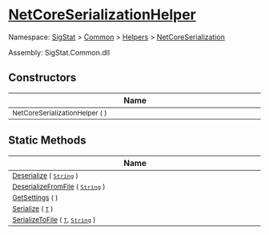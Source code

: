 # [NetCoreSerializationHelper](./NetCoreSerializationHelper.md)

Namespace: [SigStat]() > [Common](./../../README.md) > [Helpers](./../README.md) > [NetCoreSerialization](./README.md)

Assembly: SigStat.Common.dll


## Constructors

| Name | Summary | 
| --- | --- | 
| <div style="width:490px"><sub>NetCoreSerializationHelper (  )</sub></div>| <sub></sub></div>| <br>


## Static Methods

| Name | Summary | 
| --- | --- | 
| <div style="width:490px"><sub>[Deserialize](./Methods/NetCoreSerializationHelper-100664081.md) ( [`String`](https://docs.microsoft.com/en-us/dotnet/api/System.String) )</sub></div>| <sub></sub></div>| <br>
| <div style="width:490px"><sub>[DeserializeFromFile](./Methods/NetCoreSerializationHelper-100664084.md) ( [`String`](https://docs.microsoft.com/en-us/dotnet/api/System.String) )</sub></div>| <sub></sub></div>| <br>
| <div style="width:490px"><sub>[GetSettings](./Methods/NetCoreSerializationHelper-100664080.md) (  )</sub></div>| <sub></sub></div>| <br>
| <div style="width:490px"><sub>[Serialize](./Methods/NetCoreSerializationHelper-100664082.md) ( [`T`](./NetCoreSerializationHelper.md) )</sub></div>| <sub></sub></div>| <br>
| <div style="width:490px"><sub>[SerializeToFile](./Methods/NetCoreSerializationHelper-100664083.md) ( [`T`](./NetCoreSerializationHelper.md), [`String`](https://docs.microsoft.com/en-us/dotnet/api/System.String) )</sub></div>| <sub></sub></div>| <br>



